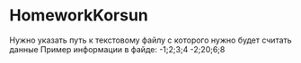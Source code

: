 # HomeworkKorsun
Нужно указать путь к текстовому файлу с которого нужно будет считать данные
Пример информации в файде:
-1;2;3;4
-2;20;6;8
